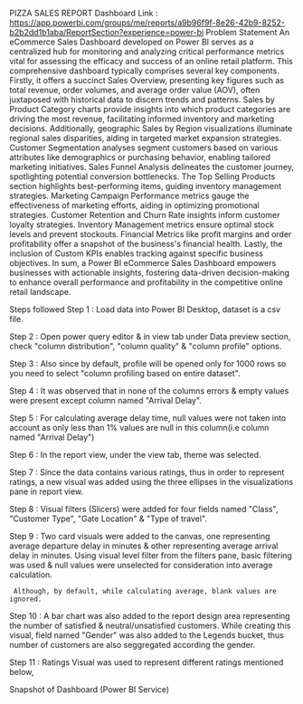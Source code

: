 PIZZA SALES REPORT
Dashboard Link : https://app.powerbi.com/groups/me/reports/a9b96f9f-8e26-42b9-8252-b2b2dd1b1aba/ReportSection?experience=power-bi
Problem Statement
An eCommerce Sales Dashboard developed on Power BI serves as a centralized hub for monitoring and analyzing critical performance metrics vital for assessing the efficacy and success of an online retail platform. This comprehensive dashboard typically comprises several key components. Firstly, it offers a succinct Sales Overview, presenting key figures such as total revenue, order volumes, and average order value (AOV), often juxtaposed with historical data to discern trends and patterns. Sales by Product Category charts provide insights into which product categories are driving the most revenue, facilitating informed inventory and marketing decisions. Additionally, geographic Sales by Region visualizations illuminate regional sales disparities, aiding in targeted market expansion strategies. Customer Segmentation analyses segment customers based on various attributes like demographics or purchasing behavior, enabling tailored marketing initiatives. Sales Funnel Analysis delineates the customer journey, spotlighting potential conversion bottlenecks. The Top Selling Products section highlights best-performing items, guiding inventory management strategies. Marketing Campaign Performance metrics gauge the effectiveness of marketing efforts, aiding in optimizing promotional strategies. Customer Retention and Churn Rate insights inform customer loyalty strategies. Inventory Management metrics ensure optimal stock levels and prevent stockouts. Financial Metrics like profit margins and order profitability offer a snapshot of the business's financial health. Lastly, the inclusion of Custom KPIs enables tracking against specific business objectives. In sum, a Power BI eCommerce Sales Dashboard empowers businesses with actionable insights, fostering data-driven decision-making to enhance overall performance and profitability in the competitive online retail landscape.

Steps followed
Step 1 : Load data into Power BI Desktop, dataset is a csv file.

Step 2 : Open power query editor & in view tab under Data preview section, check "column distribution", "column quality" & "column profile" options.

Step 3 : Also since by default, profile will be opened only for 1000 rows so you need to select "column profiling based on entire dataset".

Step 4 : It was observed that in none of the columns errors & empty values were present except column named "Arrival Delay".

Step 5 : For calculating average delay time, null values were not taken into account as only less than 1% values are null in this column(i.e column named "Arrival Delay")

Step 6 : In the report view, under the view tab, theme was selected.

Step 7 : Since the data contains various ratings, thus in order to represent ratings, a new visual was added using the three ellipses in the visualizations pane in report view.

Step 8 : Visual filters (Slicers) were added for four fields named "Class", "Customer Type", "Gate Location" & "Type of travel".

Step 9 : Two card visuals were added to the canvas, one representing average departure delay in minutes & other representing average arrival delay in minutes. Using visual level filter from the filters pane, basic filtering was used & null values were unselected for consideration into average calculation.

     Although, by default, while calculating average, blank values are ignored.
Step 10 : A bar chart was also added to the report design area representing the number of satisfied & neutral/unsatisfied customers. While creating this visual, field named "Gender" was also added to the Legends bucket, thus number of customers are also seggregated according the gender.

Step 11 : Ratings Visual was used to represent different ratings mentioned below,

Snapshot of Dashboard (Power BI Service)
